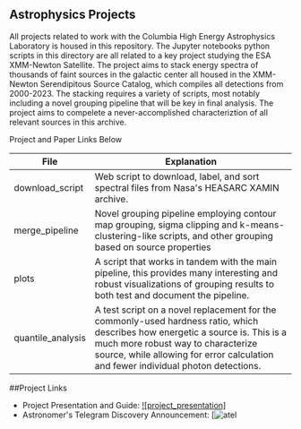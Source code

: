 ## Astrophysics Projects
All projects related to work with the Columbia High Energy Astrophysics Laboratory is housed in this repository. The Jupyter notebooks python scripts in this directory are all related to a key project studying the ESA XMM-Newton Satellite. The project aims to stack energy spectra of thousands of faint sources in the galactic center all housed in the XMM-Newton Serendipitous Source Catalog, which compiles all detections from 2000-2023. The stacking requires a variety of scripts, most notably including a novel grouping pipeline that will be key in final analysis. The project aims to compelete a never-accomplished characteriztion of all relevant sources in this archive. 

Project and Paper Links Below

| File            | Explanation                                                                |
| ----------------- | ------------------------------------------------------------------ |
| download_script | Web script to download, label, and sort spectral files from Nasa's HEASARC XAMIN archive. |
| merge_pipeline | Novel grouping pipeline employing contour map grouping, sigma clipping and k-means-clustering-like scripts, and other grouping based on source properties |
| plots | A script that works in tandem with the main pipeline, this provides many interesting and robust visualizations of grouping results to both test and document the pipeline. |
| quantile_analysis | A test script on a novel replacement for the commonly-used hardness ratio, which describes how energetic a source is. This is a much more robust way to characterize source, while allowing for error calculation and fewer individual photon detections. |

##Project Links
* Project Presentation and Guide: [![project_presentation]](https://docs.google.com/presentation/d/1HL4Q8onpGobTwm2RAeGiQ0oTclORFduwX6KvxPzGspk/edit?usp=sharing)
* Astronomer's Telegram Discovery Announcement: [![atel](https://www.astronomerstelegram.org/?read=17087)
